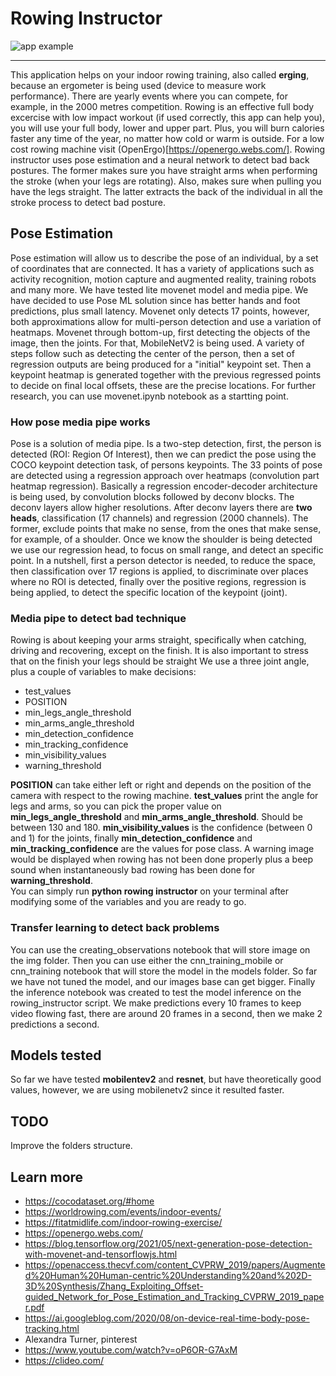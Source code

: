 # Rowing Instructor 

![app example](resources/help_videos/app_test.gif)

---------------------

This application helps on your indoor rowing training, also called **erging**, because an ergometer is being used (device to measure work performance). There are yearly events where you can compete, for example, in the 2000 metres competition.
Rowing is an effective full body excercise with low impact workout (if used correctly, this app can help you), you will use your full body, lower and upper part. Plus, you will burn calories faster any time of the year, no matter how cold or warm is outside.
For a low cost rowing machine visit (OpenErgo)[https://openergo.webs.com/].
Rowing instructor uses pose estimation and a neural network to detect bad back postures. The former makes sure you have straight arms when performing the stroke (when your legs are rotating). Also, makes sure when pulling you have the legs straight. The latter extracts the back of the individual in all the stroke process to detect bad posture.

## Pose Estimation
Pose estimation will allow us to describe the pose of an individual, by a set of coordinates that are connected. It has a variety of applications such as activity recognition, motion capture and augmented reality, training robots and many more.
We have tested lite movenet model and media pipe. We have decided to use Pose ML solution since has better hands and foot predictions, plus small latency. Movenet only detects 17 points, however, both approximations allow for multi-person detection and use a variation of heatmaps. Movenet through bottom-up, first detecting the objects of the image, then the joints. For that, MobileNetV2 is being used. A variety of steps follow such as detecting the center of the person, then a set of regression outputs are being produced for a "initial" keypoint set. Then a keypoint heatmap is generated together with the previous regressed points to decide on final local offsets, these are the precise locations. For further research, you can use movenet.ipynb notebook as a startting point.

### How pose media pipe works
Pose is a solution of media pipe. Is a two-step detection, first, the person is detected (ROI: Region Of Interest), then we can predict the pose using the COCO keypoint detection task, of persons keypoints. The 33 points of pose are detected using a regression approach over heatmaps (convolution part heatmap regression). Basically a regression encoder-decoder architecture is being used, by convolution blocks followed by deconv blocks. The deconv layers allow higher resolutions. After deconv layers there are **two heads**, classification (17 channels) and regression (2000 channels). The former, exclude points that make no sense, from the ones that make sense, for example, of a shoulder. Once we know the shoulder is being detected we use our regression head, to focus on small range, and detect an specific point. In a nutshell, first a person detector is needed, to reduce the space, then classification over 17 regions is applied, to discriminate over places where no ROI is detected, finally over the positive regions, regression is being applied, to detect the specific location of the keypoint (joint).

### Media pipe to detect bad technique
Rowing is about keeping your arms straight, specifically when catching, driving and recovering, except on the finish. It is also important to stress that on the finish your legs should be straight We use a three joint angle, plus a couple of variables to make decisions:
* test_values
* POSITION
* min_legs_angle_threshold
* min_arms_angle_threshold
* min_detection_confidence
* min_tracking_confidence
* min_visibility_values
* warning_threshold

**POSITION** can take either left or right and depends on the position of the camera with respect to the rowing machine. **test_values** print the angle for legs and arms, so you can pick the proper value on **min_legs_angle_threshold** and **min_arms_angle_threshold**. Should be between 130 and 180. **min_visibility_values** is the confidence (between 0 and 1) for the joints, finally **min_detection_confidence** and **min_tracking_confidence** are the values for pose class.
A warning image would be displayed when rowing has not been done properly plus a beep sound when instantaneously bad rowing has been done for **warning_threshold**.  
You can simply run **python rowing instructor** on your terminal after modifying some of the variables and you are ready to go.

### Transfer learning to detect back problems
You can use the creating_observations notebook that will store image on the img folder. Then you can use either the cnn_training_mobile or cnn_training notebook that will store the model in the models folder. So far we have not tuned the model, and our images base can get bigger. Finally the inference notebook was created to test the model inference on the rowing_instructor script. We make predictions every 10 frames to keep video flowing fast, there are around 20 frames in a second, then we make 2 predictions a second.

## Models tested
So far we have tested **mobilentev2** and **resnet**, but have theoretically good values, however, we are using mobilenetv2 since it resulted faster.

## TODO
Improve the folders structure.

## Learn more
* https://cocodataset.org/#home 
* https://worldrowing.com/events/indoor-events/
* https://fitatmidlife.com/indoor-rowing-exercise/
* https://openergo.webs.com/
* https://blog.tensorflow.org/2021/05/next-generation-pose-detection-with-movenet-and-tensorflowjs.html
* https://openaccess.thecvf.com/content_CVPRW_2019/papers/Augmented%20Human%20Human-centric%20Understanding%20and%202D-3D%20Synthesis/Zhang_Exploiting_Offset-guided_Network_for_Pose_Estimation_and_Tracking_CVPRW_2019_paper.pdf
* https://ai.googleblog.com/2020/08/on-device-real-time-body-pose-tracking.html
* Alexandra Turner, pinterest
* https://www.youtube.com/watch?v=oP6OR-G7AxM
* https://clideo.com/
